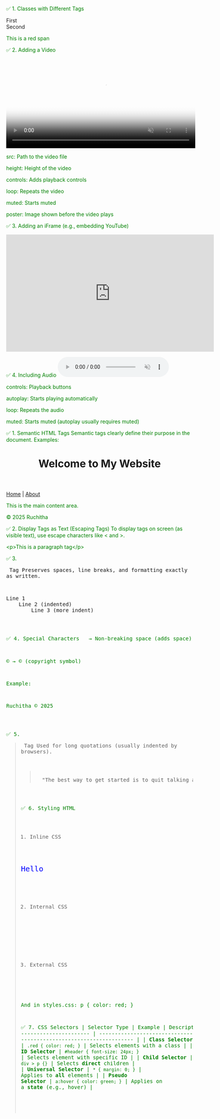✅ 1. Classes with Different Tags

<!DOCTYPE html>
<html lang="en">
<head>
  <meta charset="UTF-8">
  <meta name="viewport" content="width=device-width, initial-scale=1.0">
  <title>ID and Classes in HTML</title>
  <link rel="stylesheet" href="style.css">
</head>
<body>
  <!-- div with ID and multiple classes -->
  <div id="firstdiv" class="red bg-yellow">First</div>

  <!-- div with only ID -->
  <div id="seconddiv">Second</div>

  <!-- span with class -->
  <span class="red">This is a red span</span>
</body>
</html>

✅ 2. Adding a Video
<video src="video.mp4" height="255" controls loop muted poster="thumbnail.jpg"></video>

src: Path to the video file

height: Height of the video

controls: Adds playback controls

loop: Repeats the video

muted: Starts muted

poster: Image shown before the video plays

✅ 3. Adding an iFrame (e.g., embedding YouTube)
<iframe width="560" height="315" src="https://www.youtube.com/embed/VIDEO_ID" 
        title="YouTube video player" frameborder="0" 
        allow="accelerometer; autoplay; clipboard-write; encrypted-media; gyroscope; picture-in-picture" 
        allowfullscreen>
</iframe>

✅ 4. Including Audio
<audio src="audio.mp3" controls autoplay loop muted></audio>

controls: Playback buttons

autoplay: Starts playing automatically

loop: Repeats the audio

muted: Starts muted (autoplay usually requires muted)

✅ 1. Semantic HTML Tags
Semantic tags clearly define their purpose in the document. Examples:

<!DOCTYPE html>
<html>
<head>
  <title>Semantic Tags Example</title>
</head>
<body>

  <header>
    <h1>Welcome to My Website</h1>
  </header>

  <nav>
    <a href="#">Home</a> |
    <a href="#">About</a>
  </nav>

  <main>
    <p>This is the main content area.</p>
  </main>

  <footer>
    <p>&copy; 2025 Ruchitha</p>
  </footer>

</body>
</html>

✅ 2. Display Tags as Text (Escaping Tags)
To display tags on screen (as visible text), use escape characters like &lt; and &gt;.

<p>&lt;p&gt;This is a paragraph tag&lt;/p&gt;</p>

✅ 3. <pre> Tag
Preserves spaces, line breaks, and formatting exactly as written.
<pre>
Line 1
    Line 2 (indented)
        Line 3 (more indent)
</pre>

✅ 4. Special Characters
&nbsp; → Non-breaking space (adds space)

&copy; → © (copyright symbol)

Example:
<p>Ruchitha&nbsp;&copy;&nbsp;2025</p>

✅ 5. <blockquote> Tag
Used for long quotations (usually indented by browsers).

<blockquote>
  "The best way to get started is to quit talking and begin doing."
</blockquote>

✅ 6. Styling HTML

1. Inline CSS
<p style="color: blue; font-size: 20px;">Hello</p>

2. Internal CSS
<head>
  <style>
    p {
      color: green;
    }
  </style>
</head>

3. External CSS
<link rel="stylesheet" href="styles.css">

And in styles.css:
p {
  color: red;
}

✅ 7. CSS Selectors
| Selector Type          | Example                        | Description                          |
| ---------------------- | ------------------------------ | ------------------------------------ |
| **Class Selector**     | `.red { color: red; }`         | Selects elements with a class        |
| **ID Selector**        | `#header { font-size: 24px; }` | Selects element with specific ID     |
| **Child Selector**     | `div > p {}`                   | Selects **direct** children          |
| **Universal Selector** | `* { margin: 0; }`             | Applies to **all** elements          |
| **Pseudo Selector**    | `a:hover { color: green; }`    | Applies on a **state** (e.g., hover) |




